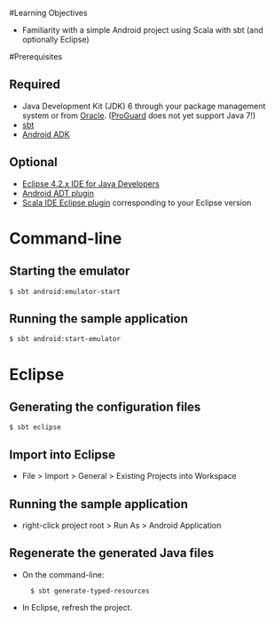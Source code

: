 #Learning Objectives

- Familiarity with a simple Android project using Scala with sbt (and optionally Eclipse)

#Prerequisites

## Required

- Java Development Kit (JDK) 6 through your package management system or from
  [Oracle](http://www.oracle.com/technetwork/java/javase/downloads).
  ([ProGuard](http://proguard.sourceforge.net/) does not yet support Java 7!)
- [sbt](http://www.scala-sbt.org/)
- [Android ADK](http://developer.android.com/sdk)

## Optional

- [Eclipse 4.2.x IDE for Java Developers](http://www.eclipse.org/downloads/packages/eclipse-ide-java-developers/junosr1)
- [Android ADT plugin](http://developer.android.com/tools/sdk/eclipse-adt.html)
- [Scala IDE Eclipse plugin](http://scala-ide.org/download/milestone.html#scala_ide_21_milestone_3) corresponding to your Eclipse version

# Command-line

## Starting the emulator

    $ sbt android:emulator-start

## Running the sample application

    $ sbt android:start-emulator

# Eclipse

## Generating the configuration files

    $ sbt eclipse

## Import into Eclipse

- File > Import > General > Existing Projects into Workspace

## Running the sample application

- right-click project root > Run As > Android Application

## Regenerate the generated Java files

- On the command-line:

        $ sbt generate-typed-resources

- In Eclipse, refresh the project.